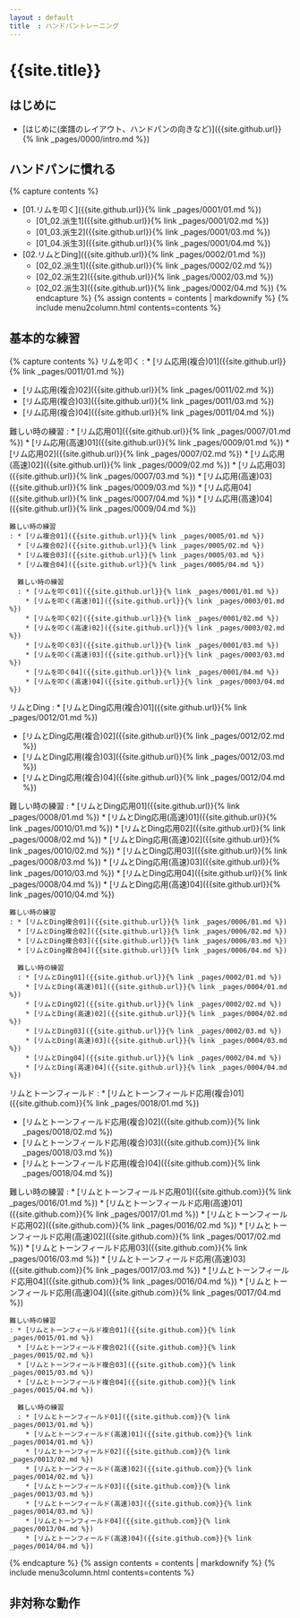 ```yaml
---
layout : default
title  : ハンドパントレーニング
---
```


# {{site.title}}

## はじめに

* [はじめに(楽譜のレイアウト、ハンドパンの向きなど)]({{site.github.url}}{% link _pages/0000/intro.md %})

## ハンドパンに慣れる

{% capture contents %}
* [01.リムを叩く]({{site.github.url}}{% link _pages/0001/01.md %})
  * [01_02.派生1]({{site.github.url}}{% link _pages/0001/02.md %})
  * [01_03.派生2]({{site.github.url}}{% link _pages/0001/03.md %})
  * [01_04.派生3]({{site.github.url}}{% link _pages/0001/04.md %})
* [02.リムとDing]({{site.github.url}}{% link _pages/0002/01.md %})
  * [02_02.派生1]({{site.github.url}}{% link _pages/0002/02.md %})
  * [02_02.派生2]({{site.github.url}}{% link _pages/0002/03.md %})
  * [02_02.派生3]({{site.github.url}}{% link _pages/0002/04.md %})
{% endcapture %}
{% assign contents = contents | markdownify %}
{% include menu2column.html contents=contents %}


## 基本的な練習

{% capture contents %}
リムを叩く
: * [リム応用(複合)01]({{site.github.url}}{% link _pages/0011/01.md %})
  * [リム応用(複合)02]({{site.github.url}}{% link _pages/0011/02.md %})
  * [リム応用(複合)03]({{site.github.url}}{% link _pages/0011/03.md %})
  * [リム応用(複合)04]({{site.github.url}}{% link _pages/0011/04.md %})
 
  難しい時の練習
  : * [リム応用01]({{site.github.url}}{% link _pages/0007/01.md %})
    * [リム応用(高速)01]({{site.github.url}}{% link _pages/0009/01.md %})
    * [リム応用02]({{site.github.url}}{% link _pages/0007/02.md %})
    * [リム応用(高速)02]({{site.github.url}}{% link _pages/0009/02.md %})
    * [リム応用03]({{site.github.url}}{% link _pages/0007/03.md %})
    * [リム応用(高速)03]({{site.github.url}}{% link _pages/0009/03.md %})
    * [リム応用04]({{site.github.url}}{% link _pages/0007/04.md %})
    * [リム応用(高速)04]({{site.github.url}}{% link _pages/0009/04.md %})
  
    難しい時の練習
    : * [リム複合01]({{site.github.url}}{% link _pages/0005/01.md %})
      * [リム複合02]({{site.github.url}}{% link _pages/0005/02.md %})
      * [リム複合03]({{site.github.url}}{% link _pages/0005/03.md %})
      * [リム複合04]({{site.github.url}}{% link _pages/0005/04.md %})

      難しい時の練習
      : * [リムを叩く01]({{site.github.url}}{% link _pages/0001/01.md %})
        * [リムを叩く(高速)01]({{site.github.url}}{% link _pages/0003/01.md %})
        * [リムを叩く02]({{site.github.url}}{% link _pages/0001/02.md %})
        * [リムを叩く(高速)02]({{site.github.url}}{% link _pages/0003/02.md %})
        * [リムを叩く03]({{site.github.url}}{% link _pages/0001/03.md %})
        * [リムを叩く(高速)03]({{site.github.url}}{% link _pages/0003/03.md %})
        * [リムを叩く04]({{site.github.url}}{% link _pages/0001/04.md %})
        * [リムを叩く(高速)04]({{site.github.url}}{% link _pages/0003/04.md %})

リムとDing
: * [リムとDing応用(複合)01]({{site.github.url}}{% link _pages/0012/01.md %})
  * [リムとDing応用(複合)02]({{site.github.url}}{% link _pages/0012/02.md %})
  * [リムとDing応用(複合)03]({{site.github.url}}{% link _pages/0012/03.md %})
  * [リムとDing応用(複合)04]({{site.github.url}}{% link _pages/0012/04.md %})

  難しい時の練習
  : * [リムとDing応用01]({{site.github.url}}{% link _pages/0008/01.md %})
    * [リムとDing応用(高速)01]({{site.github.url}}{% link _pages/0010/01.md %})
    * [リムとDing応用02]({{site.github.url}}{% link _pages/0008/02.md %})
    * [リムとDing応用(高速)02]({{site.github.url}}{% link _pages/0010/02.md %})
    * [リムとDing応用03]({{site.github.url}}{% link _pages/0008/03.md %})
    * [リムとDing応用(高速)03]({{site.github.url}}{% link _pages/0010/03.md %})
    * [リムとDing応用04]({{site.github.url}}{% link _pages/0008/04.md %})
    * [リムとDing応用(高速)04]({{site.github.url}}{% link _pages/0010/04.md %})

    難しい時の練習
    : * [リムとDing複合01]({{site.github.url}}{% link _pages/0006/01.md %})
      * [リムとDing複合02]({{site.github.url}}{% link _pages/0006/02.md %})
      * [リムとDing複合03]({{site.github.url}}{% link _pages/0006/03.md %})
      * [リムとDing複合04]({{site.github.url}}{% link _pages/0006/04.md %})

      難しい時の練習
      : * [リムとDing01]({{site.github.url}}{% link _pages/0002/01.md %})
        * [リムとDing(高速)01]({{site.github.url}}{% link _pages/0004/01.md %})
        * [リムとDing02]({{site.github.url}}{% link _pages/0002/02.md %})
        * [リムとDing(高速)02]({{site.github.url}}{% link _pages/0004/02.md %})
        * [リムとDing03]({{site.github.url}}{% link _pages/0002/03.md %})
        * [リムとDing(高速)03]({{site.github.url}}{% link _pages/0004/03.md %})
        * [リムとDing04]({{site.github.url}}{% link _pages/0002/04.md %})
        * [リムとDing(高速)04]({{site.github.url}}{% link _pages/0004/04.md %})

リムとトーンフィールド
: * [リムとトーンフィールド応用(複合)01]({{site.github.com}}{% link _pages/0018/01.md %})
  * [リムとトーンフィールド応用(複合)02]({{site.github.com}}{% link _pages/0018/02.md %})
  * [リムとトーンフィールド応用(複合)03]({{site.github.com}}{% link _pages/0018/03.md %})
  * [リムとトーンフィールド応用(複合)04]({{site.github.com}}{% link _pages/0018/04.md %})
  
  難しい時の練習
  : * [リムとトーンフィールド応用01]({{site.github.com}}{% link _pages/0016/01.md %})
    * [リムとトーンフィールド応用(高速)01]({{site.github.com}}{% link _pages/0017/01.md %})
    * [リムとトーンフィールド応用02]({{site.github.com}}{% link _pages/0016/02.md %})
    * [リムとトーンフィールド応用(高速)02]({{site.github.com}}{% link _pages/0017/02.md %})
    * [リムとトーンフィールド応用03]({{site.github.com}}{% link _pages/0016/03.md %})
    * [リムとトーンフィールド応用(高速)03]({{site.github.com}}{% link _pages/0017/03.md %})
    * [リムとトーンフィールド応用04]({{site.github.com}}{% link _pages/0016/04.md %})
    * [リムとトーンフィールド応用(高速)04]({{site.github.com}}{% link _pages/0017/04.md %})

    難しい時の練習
    : * [リムとトーンフィールド複合01]({{site.github.com}}{% link _pages/0015/01.md %})
      * [リムとトーンフィールド複合02]({{site.github.com}}{% link _pages/0015/02.md %})
      * [リムとトーンフィールド複合03]({{site.github.com}}{% link _pages/0015/03.md %})
      * [リムとトーンフィールド複合04]({{site.github.com}}{% link _pages/0015/04.md %})

      難しい時の練習
      : * [リムとトーンフィールド01]({{site.github.com}}{% link _pages/0013/01.md %})
        * [リムとトーンフィールド(高速)01]({{site.github.com}}{% link _pages/0014/01.md %})
        * [リムとトーンフィールド02]({{site.github.com}}{% link _pages/0013/02.md %})
        * [リムとトーンフィールド(高速)02]({{site.github.com}}{% link _pages/0014/02.md %})
        * [リムとトーンフィールド03]({{site.github.com}}{% link _pages/0013/03.md %})
        * [リムとトーンフィールド(高速)03]({{site.github.com}}{% link _pages/0014/03.md %})
        * [リムとトーンフィールド04]({{site.github.com}}{% link _pages/0013/04.md %})
        * [リムとトーンフィールド(高速)04]({{site.github.com}}{% link _pages/0014/04.md %})


{% endcapture %}
{% assign contents = contents | markdownify %}
{% include menu3column.html contents=contents %}

## 非対称な動作
